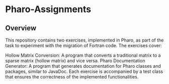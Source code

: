 # Pharo-Assignments 
## Overview
This repository contains two exercises, implemented in Pharo, as part of the task to experiment with the migration of Fortran code. The exercises cover:

Hollow Matrix Conversion: A program that converts a traditional matrix to a sparse matrix (hollow matrix) and vice versa.
Pharo Documentation Generator: A program that generates documentation for Pharo classes and packages, similar to JavaDoc.
Each exercise is accompanied by a test class that ensures the correctness of the implemented functionalities.
